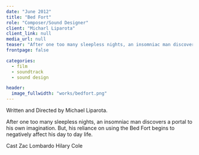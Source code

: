```yaml
---
date: "June 2012"
title: "Bed Fort"
role: "Composer/Sound Designer"
client: "Micharl Liparota"
client_link: null
media_url: null
teaser: "After one too many sleepless nights, an insomniac man discovers a portal to his own imagination. But, his reliance on using the Bed Fort begins to negatively affect his day to day life."
frontpage: false

categories:
  - film
  - soundtrack
  - sound design

header:
  image_fullwidth: "works/bedfort.png"
---
```

Written and Directed by Michael Liparota.

After one too many sleepless nights, an insomniac man discovers a portal to his own imagination. But, his reliance on using the Bed Fort begins to negatively affect his day to day life.

Cast
Zac Lombardo
Hilary Cole
